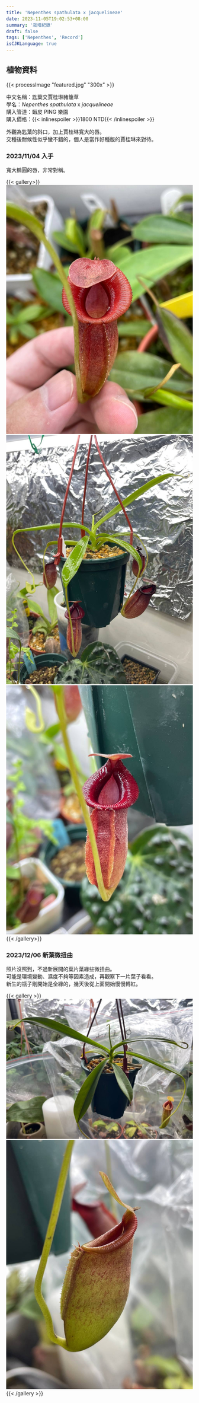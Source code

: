 ```yaml
---
title: 'Nepenthes spathulata x jacquelineae'
date: 2023-11-05T19:02:53+08:00
summary: '栽培紀錄'
draft: false
tags: ['Nepenthes', 'Record']
isCJKLanguage: true
---
```


## 植物資料

{{< processImage "featured.jpg" "300x" >}}

中文名稱：匙葉交賈桂琳豬籠草  
學名：*Nepenthes spathulata* x *jacquelineae*  
購入管道：蝦皮 PING 樂園  
購入價格：{{< inlinespoiler >}}1800 NTD{{< /inlinespoiler >}}  

外觀為匙葉的斜口，加上賈桂琳寬大的唇。  
交種後耐候性似乎蠻不錯的，個人是當作好種版的賈桂琳來對待。  

### 2023/11/04 入手

寬大橢圓的唇，非常對稱。  

{{< gallery>}}
  <img src="./images/2023-11-04(1).jpg" class="grid-w33">
  <img src="./images/2023-11-04(2).jpg" class="grid-w33">
  <img src="./images/2023-11-04(3).jpg" class="grid-w33">
{{< /gallery>}}

### 2023/12/06 新葉微扭曲

照片沒照到，不過新展開的葉片葉緣些微扭曲。  
可能是環境變動、濕度不夠等因素造成，再觀察下一片葉子看看。  
新生的瓶子剛開始是全綠的，幾天後從上面開始慢慢轉紅。  

{{< gallery >}}
  <img src="./images/2023-12-05(1).jpg" class="grid-w65">
  <img src="./images/2023-12-05(2).jpg" class="grid-w35">
{{< /gallery >}}
